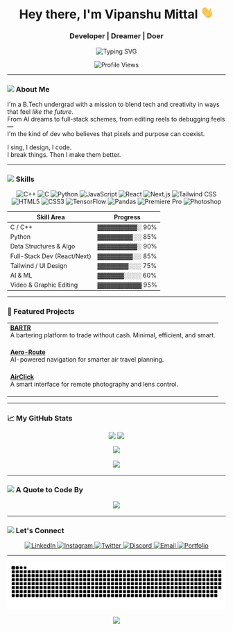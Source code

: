 <h1 align="center">Hey there, I'm Vipanshu Mittal <img src="https://raw.githubusercontent.com/ABSphreak/ABSphreak/master/gifs/Hi.gif" width="30px"></h1>
<h3 align="center">Developer | Dreamer | Doer</h3>

<p align="center">
  <img src="https://readme-typing-svg.herokuapp.com?font=Fira+Code&size=22&pause=1000&color=00D4BD&center=true&vCenter=true&width=435&lines=Crafting+Code+%26+Creativity.;Engineer+with+Futuristic+Vision.;Simplicity+is+my+Superpower.+" alt="Typing SVG" />
</p>

<p align="center">
  <img src="https://komarev.com/ghpvc/?username=VishuMittal004&color=00D4BD" alt="Profile Views" />
</p>

---

### <img src="https://raw.githubusercontent.com/TheDudeThatCode/TheDudeThatCode/master/Assets/Developer.gif" width="28px"> About Me

I'm a B.Tech undergrad with a mission to blend tech and creativity in ways that feel *like the future*.  
From AI dreams to full-stack schemes, from editing reels to debugging feels—  
I'm the kind of dev who believes that pixels and purpose can coexist.

I sing, I design, I code.  
I break things. Then I make them better.  

---

### <img src="https://media.giphy.com/media/WUlplcMpOCEmTGBtBW/giphy.gif" width="28"> Skills

<p align="center">
  <!-- Programming Languages -->
  <img src="https://img.shields.io/badge/C++-00599C?style=for-the-badge&logo=c%2B%2B&logoColor=white" alt="C++" />
  <img src="https://img.shields.io/badge/C-A8B9CC?style=for-the-badge&logo=c&logoColor=white" alt="C" />
  <img src="https://img.shields.io/badge/Python-3776AB?style=for-the-badge&logo=python&logoColor=white" alt="Python" />
  <img src="https://img.shields.io/badge/JavaScript-F7DF1E?style=for-the-badge&logo=javascript&logoColor=black" alt="JavaScript" />
  
  <!-- Web Development -->
  <img src="https://img.shields.io/badge/React-61DAFB?style=for-the-badge&logo=react&logoColor=black" alt="React" />
  <img src="https://img.shields.io/badge/Next.js-000000?style=for-the-badge&logo=next.js&logoColor=white" alt="Next.js" />
  <img src="https://img.shields.io/badge/Tailwind_CSS-06B6D4?style=for-the-badge&logo=tailwind-css&logoColor=white" alt="Tailwind CSS" />
  <img src="https://img.shields.io/badge/HTML5-E34F26?style=for-the-badge&logo=html5&logoColor=white" alt="HTML5" />
  <img src="https://img.shields.io/badge/CSS3-1572B6?style=for-the-badge&logo=css3&logoColor=white" alt="CSS3" />
  
  <!-- AI & ML -->
  <img src="https://img.shields.io/badge/TensorFlow-FF6F00?style=for-the-badge&logo=tensorflow&logoColor=white" alt="TensorFlow" />
  <img src="https://img.shields.io/badge/Pandas-150458?style=for-the-badge&logo=pandas&logoColor=white" alt="Pandas" />
  
  <!-- Design -->
  <img src="https://img.shields.io/badge/Adobe_Premiere_Pro-9999FF?style=for-the-badge&logo=adobe-premiere-pro&logoColor=white" alt="Premiere Pro" />
  <img src="https://img.shields.io/badge/Photoshop-31A8FF?style=for-the-badge&logo=adobe-photoshop&logoColor=white" alt="Photoshop" />
</p>

<!-- Skills with Progress Bars -->
<div align="center">

| Skill Area                   | Progress         |
|-----------------------------|------------------|
| C / C++                     | ▓▓▓▓▓▓▓▓▓░ 90%   |
| Python                      | ▓▓▓▓▓▓▓▓░░ 85%   |
| Data Structures & Algo      | ▓▓▓▓▓▓▓▓▓░ 90%   |
| Full-Stack Dev (React/Next) | ▓▓▓▓▓▓▓▓░░ 85%   |
| Tailwind / UI Design        | ▓▓▓▓▓▓▓░░░ 75%   |
| AI & ML                     | ▓▓▓▓▓▓░░░░ 60%   |
| Video & Graphic Editing     | ▓▓▓▓▓▓▓▓▓▓ 95%   |

</div>

---

### 🧩 Featured Projects

<table align="center" border="0">
  <tr>
    <td>
      <strong><a href="https://github.com/VishuMittal004/BARTR">BARTR</a></strong><br/>
      A bartering platform to trade without cash. Minimal, efficient, and smart.
      <br/><br/>
      <a href="https://github.com/VishuMittal004/BARTR">
<!--         <img src="https://github-readme-stats.vercel.app/api/pin/?username=VishuMittal004&repo=BARTR&theme=tokyonight&title_color=00D4BD&icon_color=00D4BD&text_color=FFFFFF&border_color=00D4BD" /> -->
      </a>
    </td>
  </tr>
  <tr>
    <td>
      <strong><a href="https://github.com/VishuMittal004/Aero-Route">Aero-Route</a></strong><br/>
      AI-powered navigation for smarter air travel planning.
      <br/><br/>
      <a href="https://github.com/VishuMittal004/Aero-Route">
<!--         <img src="https://github-readme-stats.vercel.app/api/pin/?username=VishuMittal004&repo=Aero-Route&theme=tokyonight&title_color=00D4BD&icon_color=00D4BD&text_color=FFFFFF&border_color=00D4BD" /> -->
      </a>
    </td>
  </tr>
  <tr>
    <td>
      <strong><a href="https://github.com/VishuMittal004/AirClick">AirClick</a></strong><br/>
      A smart interface for remote photography and lens control.
      <br/><br/>
      <a href="https://github.com/VishuMittal004/AirClick">
<!--         <img src="https://github-readme-stats.vercel.app/api/pin/?username=VishuMittal004&repo=AirClick&theme=tokyonight&title_color=00D4BD&icon_color=00D4BD&text_color=FFFFFF&border_color=00D4BD" /> -->
      </a>
    </td>
  </tr>
</table>

---

### 📈 My GitHub Stats

<p align="center">
  <img src="https://github-readme-stats.vercel.app/api?username=VishuMittal004&show_icons=true&theme=tokyonight&text_color=00D4BD&icon_color=00D4BD&border_color=00D4BD&title_color=00D4BD" height="170" />
  <img src="https://github-readme-streak-stats.herokuapp.com/?user=VishuMittal004&theme=tokyonight&date_format=M%20j%5B%2C%20Y%5D&ring=00D4BD&currStreakLabel=00D4BD&sideLabels=00D4BD&fire=00D4BD&border=00D4BD" height="170"/>
</p>

<p align="center">
  <img src="https://github-readme-activity-graph.vercel.app/graph?username=VishuMittal004&bg_color=0D1117&color=00D4BD&line=00D4BD&point=FFFFFF&area=true&area_color=00D4BD33&hide_border=true&title=My+Contribution+Graph" />
</p>

<p align="center">
  <img src="https://github-profile-trophy.vercel.app/?username=VishuMittal004&theme=nord&column=7&no-frame=true&no-bg=true&margin-w=15&margin-h=15" />
</p>

---

### <img src="https://media.giphy.com/media/VgCDAzcKvsR6OM0uWg/giphy.gif" width="50"> A Quote to Code By

<p align="center">
  <img src="https://quotes-github-readme.vercel.app/api?type=horizontal&theme=tokyonight&quote=Code%20not%20to%20impress%2C%20but%20to%20express.%20Let%20every%20line%20be%20a%20lyric%2C%20and%20every%20bug%20a%20chance%20to%20rewrite%20your%20song.&author=Vipanshu%20Mittal" />
</p>

---

### <img src="https://media.giphy.com/media/LnQjpWaON8nhr21vNW/giphy.gif" width="30"> Let's Connect

<p align="center">
  <a href="https://www.linkedin.com/in/vipanshu-mittal-a65973334/">
    <img src="https://img.shields.io/badge/LinkedIn-0A66C2?style=for-the-badge&logo=linkedin&logoColor=white" alt="LinkedIn" />
  </a>
  <a href="https://www.instagram.com/_vipanshu_mittal/">
    <img src="https://img.shields.io/badge/Instagram-E4405F?style=for-the-badge&logo=instagram&logoColor=white" alt="Instagram" />
  </a>
  <a href="https://x.com/VishuMitta29340">
    <img src="https://img.shields.io/badge/Twitter-000000?style=for-the-badge&logo=x&logoColor=white" alt="Twitter" />
  </a>
  <a href="https://discord.com/channels/1379200105197867130/1379200105197867133">
    <img src="https://img.shields.io/badge/Discord-5865F2?style=for-the-badge&logo=discord&logoColor=white" alt="Discord" />
  </a>
  <a href="mailto:vishumittal1975@gmail.com">
    <img src="https://img.shields.io/badge/Email-EA4335?style=for-the-badge&logo=gmail&logoColor=white" alt="Email" />
  </a>
  <a href="https://vipanshuportfolio.netlify.app/">
    <img src="https://img.shields.io/badge/Portfolio-4285F4?style=for-the-badge&logo=google-chrome&logoColor=white" alt="Portfolio" />
  </a>
</p>

---

<p align="center">
  <picture>
    <source media="(prefers-color-scheme: dark)" srcset="https://raw.githubusercontent.com/platane/platane/output/github-contribution-grid-snake-dark.svg">
    <source media="(prefers-color-scheme: light)" srcset="https://raw.githubusercontent.com/platane/platane/output/github-contribution-grid-snake.svg">
    <img alt="github contribution grid snake animation" src="https://raw.githubusercontent.com/platane/platane/output/github-contribution-grid-snake.svg">
  </picture>
</p>

<p align="center">
  <img src="https://capsule-render.vercel.app/api?type=waving&color=00D4BD&height=100&section=footer"/>
</p>
